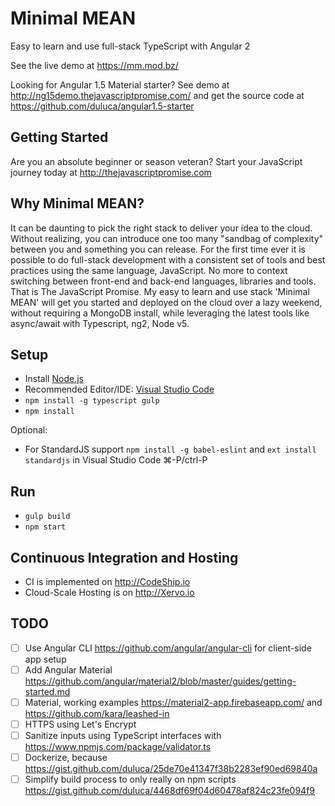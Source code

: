 # Minimal MEAN
Easy to learn and use full-stack TypeScript with Angular 2

See the live demo at https://mm.mod.bz/

Looking for Angular 1.5 Material starter? See demo at http://ng15demo.thejavascriptpromise.com/ and get the source code at https://github.com/duluca/angular1.5-starter

## Getting Started
Are you an absolute beginner or season veteran? Start your JavaScript journey today at http://thejavascriptpromise.com

## Why Minimal MEAN?
It can be daunting to pick the right stack to deliver your idea to the cloud. Without realizing, you can introduce one too many "sandbag of complexity" between you and something you can release. For the first time ever it is possible to do full-stack development with a consistent set of tools and best practices using the same language, JavaScript. No more to context switching between front-end and back-end languages, libraries and tools. That is The JavaScript Promise. My easy to learn and use stack 'Minimal MEAN' will get you started and deployed on the cloud over a lazy weekend, without requiring a MongoDB install, while leveraging the latest tools like async/await with Typescript, ng2, Node v5.

## Setup
- Install [Node.js](https://nodejs.org/en/)
- Recommended Editor/IDE: [Visual Studio Code](https://code.visualstudio.com/)
- `npm install -g typescript gulp`
- `npm install`

Optional:
- For StandardJS support `npm install -g babel-eslint` and `ext install standardjs` in Visual Studio Code ⌘-P/ctrl-P

## Run
- `gulp build`
- `npm start`

## Continuous Integration and Hosting
- CI is implemented on http://CodeShip.io
- Cloud-Scale Hosting is on http://Xervo.io

## TODO
- [ ] Use Angular CLI https://github.com/angular/angular-cli for client-side app setup
- [ ] Add Angular Material https://github.com/angular/material2/blob/master/guides/getting-started.md
- [ ] Material, working examples https://material2-app.firebaseapp.com/ and https://github.com/kara/leashed-in
- [ ] HTTPS using Let's Encrypt
- [ ] Sanitize inputs using TypeScript interfaces with https://www.npmjs.com/package/validator.ts
- [ ] Dockerize, because https://gist.github.com/duluca/25de70e41347f38b2283ef90ed69840a
- [ ] Simplify build process to only really on npm scripts https://gist.github.com/duluca/4468df69f04d60478af824c23fe094f9